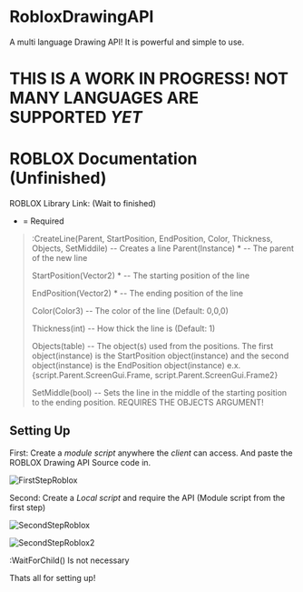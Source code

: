 # RobloxDrawingAPI
A multi language Drawing API! It is powerful and simple to use.

# THIS IS A WORK IN PROGRESS! NOT MANY LANGUAGES ARE SUPPORTED *YET*

# ROBLOX Documentation (Unfinished)
ROBLOX Library Link: (Wait to finished)

 * = Required

> :CreateLine(Parent, StartPosition, EndPosition, Color, Thickness, Objects, SetMiddile) -- Creates a line
>  Parent(Instance) * -- The parent of the new line
>  
>  StartPosition(Vector2) * -- The starting position of the line
>  
>  EndPosition(Vector2) * -- The ending position of the line
>  
>  Color(Color3) -- The color of the line (Default: 0,0,0)
>  
>  Thickness(int) -- How thick the line is (Default: 1)
>  
>  Objects(table) -- The object(s) used from the positions. The first object(instance) is the StartPosition object(instance) and the second object(instance) is the EndPosition object(instance) e.x. {script.Parent.ScreenGui.Frame, script.Parent.ScreenGui.Frame2}
>  
>  SetMiddle(bool) -- Sets the line in the middle of the starting position to the ending position. REQUIRES THE OBJECTS ARGUMENT!
  
## Setting Up
First: Create a *module script* anywhere the *client* can access. And paste the ROBLOX Drawing API Source code in.

![FirstStepRoblox](https://i.gyazo.com/3408e766cac73b662fa95562d74c1f03.png)

Second: Create a *Local script* and require the API (Module script from the first step)

![SecondStepRoblox](https://i.gyazo.com/6d4088e0060127feeda842295fd1f93e.png)

![SecondStepRoblox2](https://i.gyazo.com/c8a012264ef7d3e5a43ff4ba86872a90.png)

:WaitForChild() Is not necessary 

Thats all for setting up!

